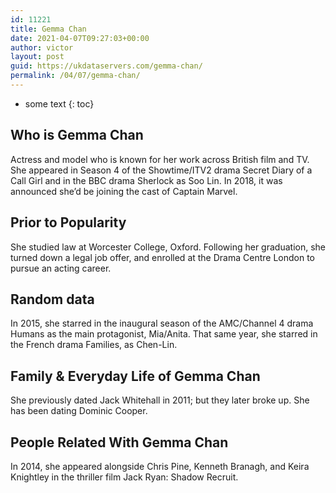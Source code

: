```yaml
---
id: 11221
title: Gemma Chan
date: 2021-04-07T09:27:03+00:00
author: victor
layout: post
guid: https://ukdataservers.com/gemma-chan/
permalink: /04/07/gemma-chan/
---
```


* some text
{: toc}


## Who is Gemma Chan



Actress and model who is known for her work across British film and TV. She appeared in Season 4 of the Showtime/ITV2 drama Secret Diary of a Call Girl and in the BBC drama Sherlock as Soo Lin. In 2018, it was announced she&#8217;d be joining the cast of Captain Marvel. 

                
                
                
## Prior to Popularity



She studied law at Worcester College, Oxford. Following her graduation, she turned down a legal job offer, and enrolled at the Drama Centre London to pursue an acting career. 

                
                
                
## Random data



In 2015, she starred in the inaugural season of the AMC/Channel 4 drama Humans as the main protagonist, Mia/Anita. That same year, she starred in the French drama Families, as Chen-Lin. 

                
                
                
## Family & Everyday Life of Gemma Chan



She previously dated Jack Whitehall in 2011; but they later broke up. She has been dating Dominic Cooper.

                
                
                
## People Related With Gemma Chan



In 2014, she appeared alongside Chris Pine, Kenneth Branagh, and Keira Knightley in the thriller film Jack Ryan: Shadow Recruit.

                
              
            
          
          
          